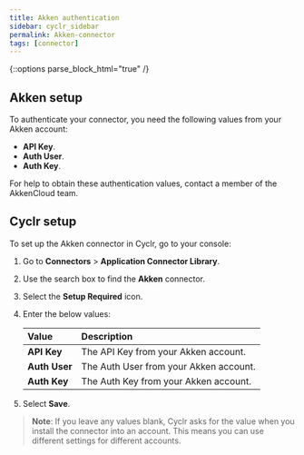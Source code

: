 ```yaml
---
title: Akken authentication
sidebar: cyclr_sidebar
permalink: Akken-connector
tags: [connector]
---
```

{::options parse_block_html="true" /}
<section class="card">

## Akken setup

To authenticate your connector, you need the following values from your Akken account:
* **API Key**.
* **Auth User**.
* **Auth Key**.

For help to obtain these authentication values, contact a member of the AkkenCloud team.

</section>
<section class="card">

## Cyclr setup

To set up the Akken connector in Cyclr, go to your console:

1. Go to **Connectors** > **Application Connector Library**.

2. Use the search box to find the **Akken** connector.

3. Select the **Setup Required** icon.

4. Enter the below values:

   | Value              | Description                                 |
   | :----------------- | :------------------------------------------ |
   | **API Key**   | The API Key from your Akken account.             |
   | **Auth User** | The Auth User from your Akken account.           |
   | **Auth Key**| The Auth Key from your Akken account.              |
   
5. Select **Save**.

> **Note**: If you leave any values blank, Cyclr asks for the value when you install the connector into an account. This means you can use different settings for different accounts.

</section>
